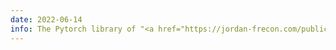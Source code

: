 ```yaml
---
date: 2022-06-14
info: The Pytorch library of "<a href="https://jordan-frecon.com/publications/2022-frecon-j-p-icml-bnn">Bregman Neural Networks</a>" is now available - <a href="https://github.com/JordanFrecon/bregmanet"><i class="fab fa-github"></i> toolbox</a>
---
```

